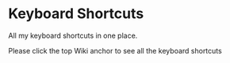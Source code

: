 # Keyboard Shortcuts
All my keyboard shortcuts in one place.

Please click the top Wiki anchor to see all the keyboard shortcuts

